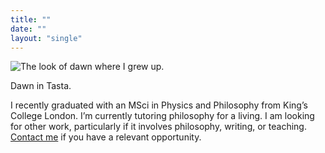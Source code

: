 ```yaml
---
title: ""
date: ""
layout: "single"
---
```


![The look of dawn where I grew up.](img/dawn-clear.jpeg)

Dawn in Tasta.

I recently graduated with an MSci in Physics and Philosophy from King’s College London. I’m currently tutoring philosophy for a living. I am looking for other work, particularly if it involves philosophy, writing, or teaching. [Contact me](/contact) if you have a relevant opportunity.  
